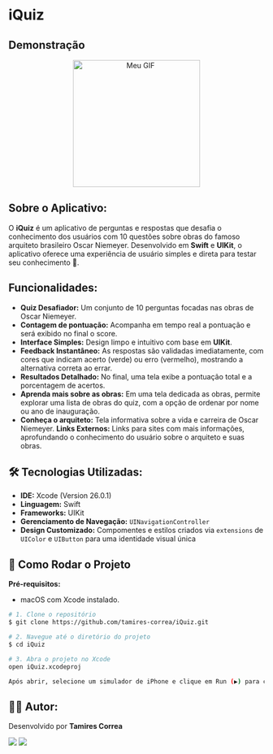 # iQuiz

## Demonstração

<div align="center">
  <img src="readme_assets/gif.gif" alt="Meu GIF" width="250">
</div>

## **Sobre o Aplicativo:**

O **iQuiz** é um aplicativo de perguntas e respostas que desafia o conhecimento dos usuários com 10 questões sobre obras do famoso arquiteto brasileiro Oscar Niemeyer. Desenvolvido em **Swift** e **UIKit**, o aplicativo oferece uma experiência de usuário simples e direta para testar seu conhecimento 🧠.

## **Funcionalidades:**

* **Quiz Desafiador:** Um conjunto de 10 perguntas focadas nas obras de Oscar Niemeyer.
* **Contagem de pontuação:** Acompanha em tempo real a pontuação e será exibido no final o score.
* **Interface Simples:** Design limpo e intuitivo com base em **UIKit**. 
* **Feedback Instantâneo:** As respostas são validadas imediatamente, com cores que indicam acerto (verde) ou erro (vermelho), mostrando a alternativa correta ao errar.
* **Resultados Detalhado:** No final, uma tela exibe a pontuação total e a porcentagem de acertos.
* **Aprenda mais sobre as obras:** Em uma tela dedicada as obras, permite explorar uma lista de obras do quiz, com a opção de ordenar por nome ou ano de inauguração.
* **Conheça o arquiteto:** Tela informativa sobre a vida e carreira de Oscar Niemeyer.
**Links Externos:** Links para sites com mais informações, aprofundando o conhecimento do usuário sobre o arquiteto e suas obras.

## 🛠️ **Tecnologias Utilizadas:**

* **IDE:** Xcode (Version 26.0.1)
* **Linguagem:** Swift
* **Frameworks:** UIKit
* **Gerenciamento de Navegação:** `UINavigationController`
* **Design Customizado:** Compomentes e estilos criados via `extensions` de `UIColor` e `UIButton` para uma identidade visual única

## 🚀 Como Rodar o Projeto

**Pré-requisitos:**
* macOS com Xcode instalado.

```bash
# 1. Clone o repositório
$ git clone https://github.com/tamires-correa/iQuiz.git

# 2. Navegue até o diretório do projeto
$ cd iQuiz

# 3. Abra o projeto no Xcode
open iQuiz.xcodeproj

Após abrir, selecione um simulador de iPhone e clique em Run (▶) para compilar e executar o aplicativo.
```

## 👩‍💻 Autor:

Desenvolvido por **Tamires Correa**

<img src="https://img.shields.io/badge/linkedin-%230077B5.svg?&style=for-the-badge&logo=linkedin&logoColor=white (https://www.linkedin.com/in/tamires-gcorrea/)" /> <img src = "https://img.shields.io/badge/github-%23121011.svg?&style=for-the-badge&logo=github&logoColor=white (https://github.com/tamires-correa)">

